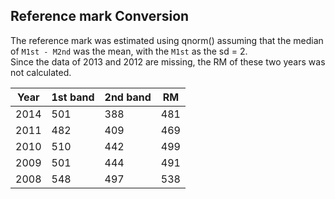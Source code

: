 ## Reference mark Conversion  
  
The reference mark was estimated using qnorm() assuming that the median of `M1st - M2nd` was the mean, with the `M1st` as the sd = 2.  
Since the data of 2013 and 2012 are missing, the RM of these two years was not calculated.  
  
| Year | 1st band | 2nd band | RM  |
|------|----------|----------|-----|
| 2014 |    501   |    388   | 481 |
| 2011 |    482   |    409   | 469 |
| 2010 |    510   |    442   | 499 |
| 2009 |    501   |    444   | 491 |
| 2008 |    548   |    497   | 538 |
